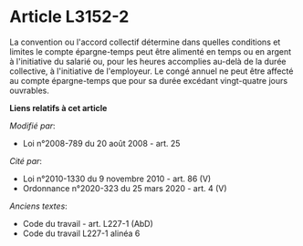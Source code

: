 # Article L3152-2

La convention ou l'accord collectif détermine dans quelles conditions et limites le compte épargne-temps peut être alimenté
en temps ou en argent à l'initiative du salarié ou, pour les heures accomplies au-delà de la durée collective, à l'initiative
de l'employeur. Le congé annuel ne peut être affecté au compte épargne-temps que pour sa durée excédant vingt-quatre jours
ouvrables.

**Liens relatifs à cet article**

_Modifié par_:

  - Loi n°2008-789 du 20 août 2008 - art. 25

_Cité par_:

  - Loi n°2010-1330 du 9 novembre 2010 - art. 86 (V)
  - Ordonnance n°2020-323 du 25 mars 2020 - art. 4 (V)

_Anciens textes_:

  - Code du travail - art. L227-1 (AbD)
  - Code du travail L227-1 alinéa 6
